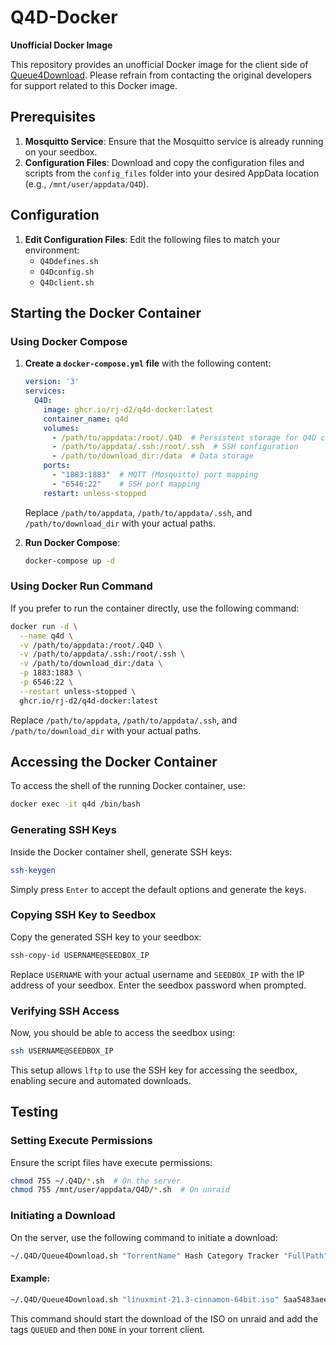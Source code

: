 # Q4D-Docker

**Unofficial Docker Image**

This repository provides an unofficial Docker image for the client side of [Queue4Download](https://github.com/weaselBuddha/Queue4Download). Please refrain from contacting the original developers for support related to this Docker image.

## Prerequisites

1. **Mosquitto Service**: Ensure that the Mosquitto service is already running on your seedbox.
2. **Configuration Files**: Download and copy the configuration files and scripts from the `config_files` folder into your desired AppData location (e.g., `/mnt/user/appdata/Q4D`).

## Configuration

1. **Edit Configuration Files**: Edit the following files to match your environment:
    - `Q4Ddefines.sh`
    - `Q4Dconfig.sh`
    - `Q4Dclient.sh`

## Starting the Docker Container

### Using Docker Compose

1. **Create a `docker-compose.yml` file** with the following content:

    ```yaml
    version: '3'
    services:
      Q4D:
        image: ghcr.io/rj-d2/q4d-docker:latest
        container_name: q4d
        volumes:
          - /path/to/appdata:/root/.Q4D  # Persistent storage for Q4D config
          - /path/to/appdata/.ssh:/root/.ssh  # SSH configuration
          - /path/to/download_dir:/data  # Data storage
        ports:
          - "1883:1883"  # MQTT (Mosquitto) port mapping
          - "6546:22"    # SSH port mapping
        restart: unless-stopped
    ```

    Replace `/path/to/appdata`, `/path/to/appdata/.ssh`, and `/path/to/download_dir` with your actual paths.

2. **Run Docker Compose**:

    ```sh
    docker-compose up -d
    ```

### Using Docker Run Command

If you prefer to run the container directly, use the following command:

```sh
docker run -d \
  --name q4d \
  -v /path/to/appdata:/root/.Q4D \
  -v /path/to/appdata/.ssh:/root/.ssh \
  -v /path/to/download_dir:/data \
  -p 1883:1883 \
  -p 6546:22 \
  --restart unless-stopped \
  ghcr.io/rj-d2/q4d-docker:latest
```

Replace `/path/to/appdata`, `/path/to/appdata/.ssh`, and `/path/to/download_dir` with your actual paths.

## Accessing the Docker Container

To access the shell of the running Docker container, use:

```sh
docker exec -it q4d /bin/bash
```

### Generating SSH Keys

Inside the Docker container shell, generate SSH keys:

```sh
ssh-keygen
```

Simply press `Enter` to accept the default options and generate the keys.

### Copying SSH Key to Seedbox

Copy the generated SSH key to your seedbox:

```sh
ssh-copy-id USERNAME@SEEDBOX_IP
```

Replace `USERNAME` with your actual username and `SEEDBOX_IP` with the IP address of your seedbox. Enter the seedbox password when prompted.

### Verifying SSH Access

Now, you should be able to access the seedbox using:

```sh
ssh USERNAME@SEEDBOX_IP
```

This setup allows `lftp` to use the SSH key for accessing the seedbox, enabling secure and automated downloads.

## Testing

### Setting Execute Permissions

Ensure the script files have execute permissions:

```sh
chmod 755 ~/.Q4D/*.sh  # On the server
chmod 755 /mnt/user/appdata/Q4D/*.sh  # On unraid
```

### Initiating a Download

On the server, use the following command to initiate a download:

```sh
~/.Q4D/Queue4Download.sh "TorrentName" Hash Category Tracker "FullPath"
```

#### Example:

```sh
~/.Q4D/Queue4Download.sh "linuxmint-21.3-cinnamon-64bit.iso" 5aa5483aee76df2eae84ca4109adbc0d0702ab46 Software udp://tracker.opentrackr.org:1337/announce "/home/USERNAME/files/torrents/Software/linuxmint-21.3-cinnamon-64bit.iso"
```

This command should start the download of the ISO on unraid and add the tags `QUEUED` and then `DONE` in your torrent client.
